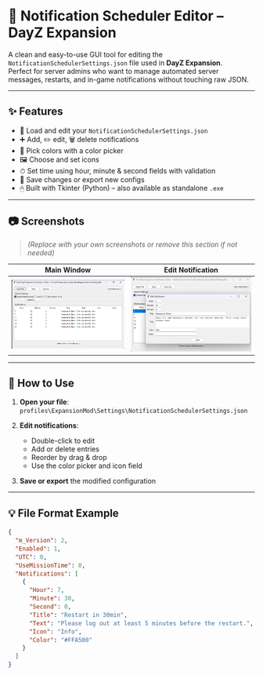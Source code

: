 # 🧭 Notification Scheduler Editor – DayZ Expansion

A clean and easy-to-use GUI tool for editing the `NotificationSchedulerSettings.json` file used in **DayZ Expansion**.  
Perfect for server admins who want to manage automated server messages, restarts, and in-game notifications without touching raw JSON.

---

## ✨ Features

- 📂 Load and edit your `NotificationSchedulerSettings.json`
- ➕ Add, ✏️ edit, 🗑 delete notifications
- 🎨 Pick colors with a color picker
- 🖼 Choose and set icons
- ⏱ Set time using hour, minute & second fields with validation
- 💾 Save changes or export new configs
- 🖱 Built with Tkinter (Python) – also available as standalone `.exe`

---

## 📷 Screenshots

> _(Replace with your own screenshots or remove this section if not needed)_

| Main Window                          | Edit Notification                        |
|-------------------------------------|------------------------------------------|
| ![Main](screenshots/main.png)       | ![Editor](screenshots/editor.png)        |

---

## 🧰 How to Use

1. **Open your file**:  
   `profiles\ExpansionMod\Settings\NotificationSchedulerSettings.json`

2. **Edit notifications**:  
   - Double-click to edit
   - Add or delete entries
   - Reorder by drag & drop
   - Use the color picker and icon field

3. **Save or export** the modified configuration

---

## 💡 File Format Example

```json
{
  "m_Version": 2,
  "Enabled": 1,
  "UTC": 0,
  "UseMissionTime": 0,
  "Notifications": [
    {
      "Hour": 7,
      "Minute": 30,
      "Second": 0,
      "Title": "Restart in 30min",
      "Text": "Please log out at least 5 minutes before the restart.",
      "Icon": "Info",
      "Color": "#FFA500"
    }
  ]
}
